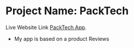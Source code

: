 # Project Name: PackTech

Live Website Link [PackTech App](https://packtech-7bcc46.netlify.app/).

- My app is based on a product Reviews
